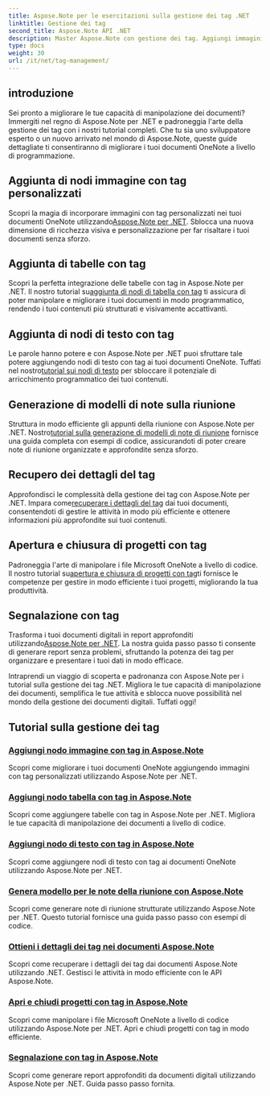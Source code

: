 ```yaml
---
title: Aspose.Note per le esercitazioni sulla gestione dei tag .NET
linktitle: Gestione dei tag
second_title: Aspose.Note API .NET
description: Master Aspose.Note con gestione dei tag. Aggiungi immagini, tabelle, nodi di testo e genera note sulla riunione. Recupera i dettagli dei tag e migliora la manipolazione dei documenti.
type: docs
weight: 30
url: /it/net/tag-management/
---
```


## introduzione

Sei pronto a migliorare le tue capacità di manipolazione dei documenti? Immergiti nel regno di Aspose.Note per .NET e padroneggia l'arte della gestione dei tag con i nostri tutorial completi. Che tu sia uno sviluppatore esperto o un nuovo arrivato nel mondo di Aspose.Note, queste guide dettagliate ti consentiranno di migliorare i tuoi documenti OneNote a livello di programmazione.

## Aggiunta di nodi immagine con tag personalizzati
 Scopri la magia di incorporare immagini con tag personalizzati nei tuoi documenti OneNote utilizzando[Aspose.Note per .NET](./add-image-node-tag/). Sblocca una nuova dimensione di ricchezza visiva e personalizzazione per far risaltare i tuoi documenti senza sforzo.

## Aggiunta di tabelle con tag
 Scopri la perfetta integrazione delle tabelle con tag in Aspose.Note per .NET. Il nostro tutorial su[aggiunta di nodi di tabella con tag](./add-table-node-tag/) ti assicura di poter manipolare e migliorare i tuoi documenti in modo programmatico, rendendo i tuoi contenuti più strutturati e visivamente accattivanti.

## Aggiunta di nodi di testo con tag
Le parole hanno potere e con Aspose.Note per .NET puoi sfruttare tale potere aggiungendo nodi di testo con tag ai tuoi documenti OneNote. Tuffati nel nostro[tutorial sui nodi di testo](./add-text-node-tag/) per sbloccare il potenziale di arricchimento programmatico dei tuoi contenuti.

## Generazione di modelli di note sulla riunione
 Struttura in modo efficiente gli appunti della riunione con Aspose.Note per .NET. Nostro[tutorial sulla generazione di modelli di note di riunione](./generate-template-meeting-notes/) fornisce una guida completa con esempi di codice, assicurandoti di poter creare note di riunione organizzate e approfondite senza sforzo.

## Recupero dei dettagli del tag
 Approfondisci le complessità della gestione dei tag con Aspose.Note per .NET. Impara come[recuperare i dettagli del tag](./get-tag-details/) dai tuoi documenti, consentendoti di gestire le attività in modo più efficiente e ottenere informazioni più approfondite sui tuoi contenuti.

## Apertura e chiusura di progetti con tag
 Padroneggia l'arte di manipolare i file Microsoft OneNote a livello di codice. Il nostro tutorial su[apertura e chiusura di progetti con tag](./open-close-projects-tags/)ti fornisce le competenze per gestire in modo efficiente i tuoi progetti, migliorando la tua produttività.

## Segnalazione con tag
 Trasforma i tuoi documenti digitali in report approfonditi utilizzando[Aspose.Note per .NET](./reporting-tags/). La nostra guida passo passo ti consente di generare report senza problemi, sfruttando la potenza dei tag per organizzare e presentare i tuoi dati in modo efficace.

Intraprendi un viaggio di scoperta e padronanza con Aspose.Note per i tutorial sulla gestione dei tag .NET. Migliora le tue capacità di manipolazione dei documenti, semplifica le tue attività e sblocca nuove possibilità nel mondo della gestione dei documenti digitali. Tuffati oggi!
## Tutorial sulla gestione dei tag
### [Aggiungi nodo immagine con tag in Aspose.Note](./add-image-node-tag/)
Scopri come migliorare i tuoi documenti OneNote aggiungendo immagini con tag personalizzati utilizzando Aspose.Note per .NET.
### [Aggiungi nodo tabella con tag in Aspose.Note](./add-table-node-tag/)
Scopri come aggiungere tabelle con tag in Aspose.Note per .NET. Migliora le tue capacità di manipolazione dei documenti a livello di codice.
### [Aggiungi nodo di testo con tag in Aspose.Note](./add-text-node-tag/)
Scopri come aggiungere nodi di testo con tag ai documenti OneNote utilizzando Aspose.Note per .NET.
### [Genera modello per le note della riunione con Aspose.Note](./generate-template-meeting-notes/)
Scopri come generare note di riunione strutturate utilizzando Aspose.Note per .NET. Questo tutorial fornisce una guida passo passo con esempi di codice.
### [Ottieni i dettagli dei tag nei documenti Aspose.Note](./get-tag-details/)
Scopri come recuperare i dettagli dei tag dai documenti Aspose.Note utilizzando .NET. Gestisci le attività in modo efficiente con le API Aspose.Note.
### [Apri e chiudi progetti con tag in Aspose.Note](./open-close-projects-tags/)
Scopri come manipolare i file Microsoft OneNote a livello di codice utilizzando Aspose.Note per .NET. Apri e chiudi progetti con tag in modo efficiente.
### [Segnalazione con tag in Aspose.Note](./reporting-tags/)
Scopri come generare report approfonditi da documenti digitali utilizzando Aspose.Note per .NET. Guida passo passo fornita.